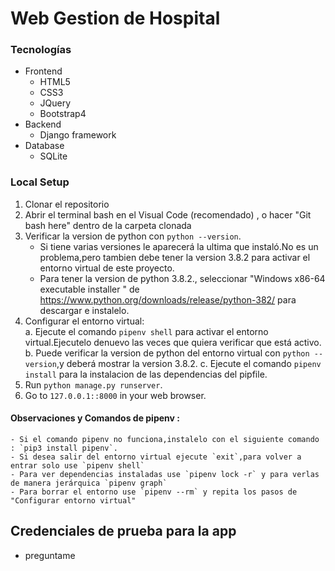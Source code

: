 # Web Gestion de Hospital


<!-- about us & view patient -->
### Tecnologías
- Frontend
	- HTML5
	- CSS3
	- JQuery
    - Bootstrap4
- Backend
    - Django framework
- Database
    - SQLite

### Local Setup
1. Clonar el repositorio
2. Abrir el terminal bash en el Visual Code (recomendado) , o hacer "Git bash here" dentro de la carpeta clonada
3. Verificar la version de python con `python --version`.
	- Si tiene varias versiones le aparecerá la ultima que instaló.No es un problema,pero tambien debe tener la version 3.8.2 para activar el entorno virtual de este proyecto.
	- Para tener la version de python 3.8.2., seleccionar "Windows x86-64 executable installer " de https://www.python.org/downloads/release/python-382/ para descargar e instalelo.
4. Configurar el entorno virtual:	
	a. Ejecute el comando `pipenv shell` para activar el entorno virtual.Ejecutelo denuevo las veces que quiera verificar que está activo.
	b. Puede verificar la version de python del entorno virtual con `python --version`,y deberá mostrar la version 3.8.2.
	c. Ejecute el comando `pipenv install` para la instalacion de las dependencias del pipfile.
5. Run `python manage.py runserver`.
6. Go to `127.0.0.1::8000` in your web browser.

#### Observaciones y Comandos de pipenv : 
	- Si el comando pipenv no funciona,instalelo con el siguiente comando : `pip3 install pipenv`.
	- Si desea salir del entorno virtual ejecute `exit`,para volver a entrar solo use `pipenv shell`
	- Para ver dependencias instaladas use `pipenv lock -r` y para verlas de manera jerárquica `pipenv graph`
	- Para borrar el entorno use `pipenv --rm` y repita los pasos de "Configurar entorno virtual" 

## Credenciales de prueba para la app 
- preguntame
